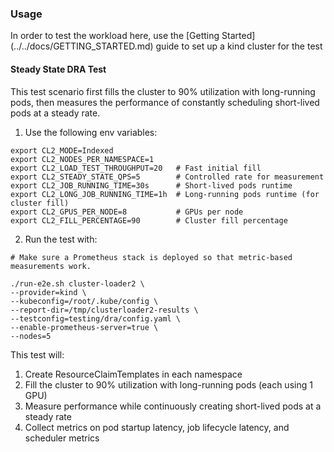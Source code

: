 ### Usage

In order to test the workload here, use the [Getting Started] (../../docs/GETTING_STARTED.md) guide
to set up a kind cluster for the test

#### Steady State DRA Test

This test scenario first fills the cluster to 90% utilization with long-running pods, then measures the performance of
constantly scheduling short-lived pods at a steady rate.

1. Use the following env variables:
```
export CL2_MODE=Indexed
export CL2_NODES_PER_NAMESPACE=1
export CL2_LOAD_TEST_THROUGHPUT=20   # Fast initial fill
export CL2_STEADY_STATE_QPS=5        # Controlled rate for measurement
export CL2_JOB_RUNNING_TIME=30s      # Short-lived pods runtime
export CL2_LONG_JOB_RUNNING_TIME=1h  # Long-running pods runtime (for cluster fill)
export CL2_GPUS_PER_NODE=8           # GPUs per node
export CL2_FILL_PERCENTAGE=90        # Cluster fill percentage
```

2. Run the test with:
```
# Make sure a Prometheus stack is deployed so that metric-based measurements work.

./run-e2e.sh cluster-loader2 \
--provider=kind \
--kubeconfig=/root/.kube/config \
--report-dir=/tmp/clusterloader2-results \
--testconfig=testing/dra/config.yaml \
--enable-prometheus-server=true \
--nodes=5
```

This test will:
1. Create ResourceClaimTemplates in each namespace
2. Fill the cluster to 90% utilization with long-running pods (each using 1 GPU)
3. Measure performance while continuously creating short-lived pods at a steady rate
4. Collect metrics on pod startup latency, job lifecycle latency, and scheduler metrics
